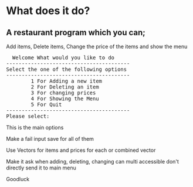 <h1>What does it do?</h1>
<h2>A restaurant program which you can;</h2>
<p>Add items, Delete items, Change the price of the items and show the menu</p>
<pre>
  Welcome What would you like to do  
----------------------------------------
Select the one of the following options
----------------------------------------
        1 For Adding a new item
        2 For Deleting an item
        3 For changing prices
        4 For Showing the Menu
        5 For Quit
----------------------------------------
Please select:
</pre>
<p>This is the main options</p>
<p>Make a fail input save for all of them</p>
<p>Use Vectors for items and prices for each or combined vector</p>
<p>Make it ask when adding, deleting, changing can multi accessible don't directly send it to main menu</p>
<p>Goodluck</p>
